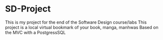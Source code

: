 # SD-Project
This is my project for the end of the Software Design course/labs
This project is a local virtual bookmark of your book, manga, manhwas
Based on the MVC with a PostgressSQL
